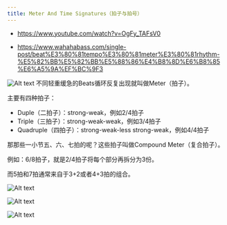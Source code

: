 ```yaml
---
title: Meter And Time Signatures（拍子与拍号）
---
```

- https://www.youtube.com/watch?v=OgFy_TAFsV0

- https://www.wahahabass.com/single-post/beat%E3%80%81tempo%E3%80%81meter%E3%80%81rhythm-%E5%82%BB%E5%82%BB%E5%88%86%E4%B8%8D%E6%B8%85%E6%A5%9A%EF%BC%9F3

![Alt text](image.png)
不同轻重缓急的Beats循环反复出现就叫做Meter（拍子）。

主要有四种拍子：
- Duple（二拍子）：strong-weak，例如2/4拍子
- Triple（三拍子）：strong-weak-weak，例如3/4拍子
- Quadruple（四拍子）：strong-weak-less strong-weak，例如4/4拍子

那那些一小节五、六、七拍的呢？这些拍子叫做Compound Meter（复合拍子）。

例如：6/8拍子，就是2/4拍子将每个部分再拆分为3份。

而5拍和7拍通常来自于3+2或者4+3拍的组合。

![Alt text](image-1.png)

![Alt text](image-2.png)

![Alt text](image-3.png)